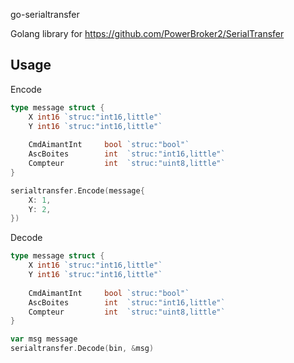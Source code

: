 go-serialtransfer 

Golang library for https://github.com/PowerBroker2/SerialTransfer

## Usage

Encode

```go
type message struct {
    X int16 `struc:"int16,little"`
    Y int16 `struc:"int16,little"`
	
    CmdAimantInt     bool `struc:"bool"`
    AscBoites        int  `struc:"int16,little"`
    Compteur         int  `struc:"uint8,little"`
}

serialtransfer.Encode(message{
    X: 1,
    Y: 2,
})
```

Decode

```go
type message struct {
    X int16 `struc:"int16,little"`
    Y int16 `struc:"int16,little"`
	
    CmdAimantInt     bool `struc:"bool"`
    AscBoites        int  `struc:"int16,little"`
    Compteur         int  `struc:"uint8,little"`
}

var msg message
serialtransfer.Decode(bin, &msg)
```